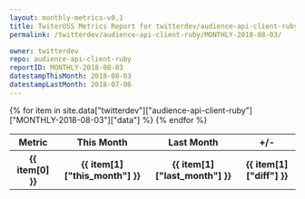 ```yaml
---
layout: monthly-metrics-v0.1
title: TwiterOSS Metrics Report for twitterdev/audience-api-client-ruby | MONTHLY-2018-08-03 | 2018-08-03
permalink: /twitterdev/audience-api-client-ruby/MONTHLY-2018-08-03/

owner: twitterdev
repo: audience-api-client-ruby
reportID: MONTHLY-2018-08-03
datestampThisMonth: 2018-08-03
datestampLastMonth: 2018-07-06
---
```


<table style="width: 100%">
    <tr>
        <th>Metric</th>
        <th>This Month</th>
        <th>Last Month</th>
        <th>+/-</th>
    </tr>
    {% for item in site.data["twitterdev"]["audience-api-client-ruby"]["MONTHLY-2018-08-03"]["data"] %}
    <tr>
        <th>{{ item[0] }}</th>
        <th>{{ item[1]["this_month"] }}</th>
        <th>{{ item[1]["last_month"] }}</th>
        <th>{{ item[1]["diff"] }}</th>
    </tr>
    {% endfor %}
</table>

